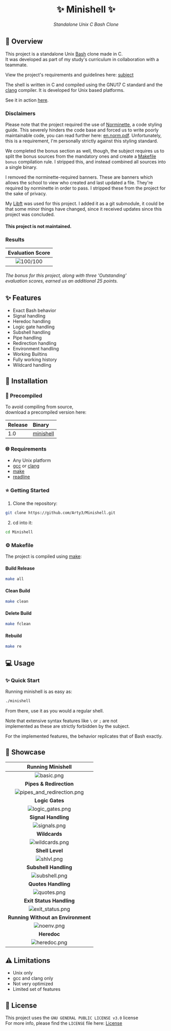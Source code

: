 <h1 align="center">✨ Minishell ✨</h1>

<h6 align="center"><em>Standalone Unix C Bash Clone</em></h6>

## 📝 Overview

This project is a standalone Unix [Bash](https://www.gnu.org/software/bash/) clone made in C.<br>
It was developed as part of my study's curriculum in collaboration with a teammate.

View the project's requirements and guidelines here: [subject](./extra/en.subject.pdf)

The shell is written in C and compiled using the GNU17 C standard and the [clang](https://clang.llvm.org/) compiler. It is developed for Unix based platforms.

See it in action [here](#-showcase).

### Disclaimers

Please note that the project required the use of [Norminette](https://github.com/42school/norminette), a code styling guide. This severely hinders the code base and forced us to write poorly maintainable code, you can read further here: [en.norm.pdf](https://github.com/42school/norminette/blob/master/pdf/en.norm.pdf). Unfortunately, this is a requirement, I'm personally strictly against this styling standard.

We completed the bonus section as well, though, the subject requires us to split the bonus sources from the mandatory ones and create a [Makefile](./Makefile) `bonus` compilation rule. I stripped this, and instead combined all sources into a single binary.

I removed the norminette-required banners. These are banners which allows the school to view who created and last updated a file. They're required by norminette in order to pass. I stripped these from the project for the sake of privacy.

My [Libft](https://github.com/Arty3/Libft) was used for this project. I added it as a git submodule, it could be that some minor things have changed, since it received updates since this project was concluded.

#### This project is not maintained.

### Results

| Evaluation Score |
|:----------------:|
| ![100/100](./extra/score.png) |

<h6><em>The bonus for this project, along with three 'Outstanding'<br>evaluation scores, earned us an additional 25 points.</em></h6>

## ✨ Features

- Exact Bash behavior
- Signal handling
- Heredoc handling
- Logic gate handling
- Subshell handling
- Pipe handling
- Redirection handling
- Environment handling
- Working Builtins
- Fully working history
- Wildcard handling

## 🚀 Installation

### 🎉 Precompiled

To avoid compiling from source,<br>
download a precompiled version here:

| Release | Binary |
|:--------|:-------|
| 1.0 | [minishell](https://github.com/Arty3/Minishell/releases/download/v1.0/minishell) |

### 🌐 Requirements

- Any Unix platform
- [gcc](https://gcc.gnu.org/) or [clang](https://clang.llvm.org/)
- [make](https://www.gnu.org/s/make/manual/make.html)
- [readline](https://tiswww.case.edu/php/chet/readline/rltop.html)

### ⭐ Getting Started

1. Clone the repository:

```sh
git clone https://github.com/Arty3/Minishell.git
```

2. cd into it:

```sh
cd Minishell
```

### ⚙ Makefile

The project is compiled using [make](https://www.gnu.org/s/make/manual/make.html):

#### Build Release

```sh
make all
```

#### Clean Build

```sh
make clean
```

#### Delete Build

```sh
make fclean
```

#### Rebuild

```sh
make re
```

## 💻 Usage

### ✨ Quick Start

Running minishell is as easy as:

```sh
./minishell
```

From there, use it as you would a regular shell.

Note that extensive syntax features like `\` or `;` are not<br>
implemented as these are strictly forbidden by the subject.

For the implemented features, the behavior replicates that of Bash exactly.

## 🌌 Showcase

| Running Minishell |
|:-----------------:|
| ![basic.png](./screenshots/basic.png) |
| <b>Pipes & Redirection</b> |
| ![pipes_and_redirection.png](./screenshots/pipes_and_redirection.png) |
| <b>Logic Gates</b> |
| ![logic_gates.png](./screenshots/logic_gates.png) |
| <b>Signal Handling</b> |
| ![signals.png](./screenshots/signals.png) |
| <b>Wildcards</b> |
| ![wildcards.png](./screenshots/wildcards.png) |
| <b>Shell Level</b> |
| ![shlvl.png](./screenshots/shlvl.png) |
| <b>Subshell Handling</b> |
| ![subshell.png](./screenshots/subshell.png) |
| <b>Quotes Handling</b> |
| ![quotes.png](./screenshots/quotes.png) |
| <b>Exit Status Handling</b> |
| ![exit_status.png](./screenshots/exit_status.png) |
| <b>Running Without an Environment</b> |
| ![noenv.png](./screenshots/noenv.png) |
| <b>Heredoc</b> |
| ![heredoc.png](./screenshots/heredoc.png) |

## ⚠ Limitations

- Unix only
- gcc and clang only
- Not very optimized
- Limited set of features

## 📃 License

This project uses the `GNU GENERAL PUBLIC LICENSE v3.0` license
<br>
For more info, please find the `LICENSE` file here: [License](LICENSE)

